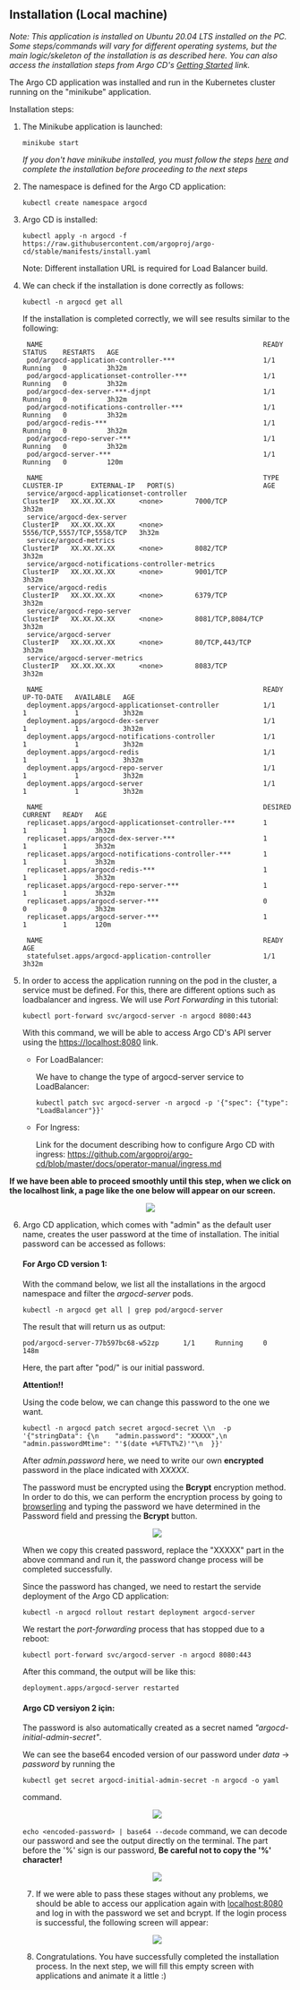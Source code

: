 ## Installation (Local machine)

*Note: This application is installed on Ubuntu 20.04 LTS installed on the PC. Some steps/commands will vary for different operating systems, but the main logic/skeleton of the installation is as described here. You can also access the installation steps from Argo CD's [Getting Started](https://argo-cd.readthedocs.io/en/stable/getting_started/) link.*

The Argo CD application was installed and run in the Kubernetes cluster running on the "minikube" application.

Installation steps:

1. The Minikube application is launched:

    `minikube start`

    *If you don't have minikube installed, you must follow the steps [here](https://www.linuxtechi.com/how-to-install-minikube-on-ubuntu/) and complete the installation before proceeding to the next steps*

2. The namespace is defined for the Argo CD application:

    `kubectl create namespace argocd`

3. Argo CD is installed:

    `kubectl apply -n argocd -f https://raw.githubusercontent.com/argoproj/argo-cd/stable/manifests/install.yaml`

    Note: Different installation URL is required for Load Balancer build.

4. We can check if the installation is done correctly as follows:

    `kubectl -n argocd get all`

    If the installation is completed correctly, we will see results similar to the following:

        NAME                                                       READY   STATUS    RESTARTS   AGE
        pod/argocd-application-controller-***                      1/1     Running   0          3h32m
        pod/argocd-applicationset-controller-***                   1/1     Running   0          3h32m
        pod/argocd-dex-server-***-djnpt                            1/1     Running   0          3h32m
        pod/argocd-notifications-controller-***                    1/1     Running   0          3h32m
        pod/argocd-redis-***                                       1/1     Running   0          3h32m
        pod/argocd-repo-server-***                                 1/1     Running   0          3h32m
        pod/argocd-server-***                                      1/1     Running   0          120m

        NAME                                                       TYPE        CLUSTER-IP       EXTERNAL-IP   PORT(S)                      AGE
        service/argocd-applicationset-controller                   ClusterIP   XX.XX.XX.XX      <none>        7000/TCP                     3h32m
        service/argocd-dex-server                                  ClusterIP   XX.XX.XX.XX      <none>        5556/TCP,5557/TCP,5558/TCP   3h32m
        service/argocd-metrics                                     ClusterIP   XX.XX.XX.XX      <none>        8082/TCP                     3h32m
        service/argocd-notifications-controller-metrics            ClusterIP   XX.XX.XX.XX      <none>        9001/TCP                     3h32m
        service/argocd-redis                                       ClusterIP   XX.XX.XX.XX      <none>        6379/TCP                     3h32m
        service/argocd-repo-server                                 ClusterIP   XX.XX.XX.XX      <none>        8081/TCP,8084/TCP            3h32m
        service/argocd-server                                      ClusterIP   XX.XX.XX.XX      <none>        80/TCP,443/TCP               3h32m
        service/argocd-server-metrics                              ClusterIP   XX.XX.XX.XX      <none>        8083/TCP                     3h32m

        NAME                                                       READY   UP-TO-DATE   AVAILABLE   AGE
        deployment.apps/argocd-applicationset-controller           1/1     1            1           3h32m
        deployment.apps/argocd-dex-server                          1/1     1            1           3h32m
        deployment.apps/argocd-notifications-controller            1/1     1            1           3h32m
        deployment.apps/argocd-redis                               1/1     1            1           3h32m
        deployment.apps/argocd-repo-server                         1/1     1            1           3h32m
        deployment.apps/argocd-server                              1/1     1            1           3h32m

        NAME                                                       DESIRED   CURRENT   READY   AGE
        replicaset.apps/argocd-applicationset-controller-***       1         1         1       3h32m
        replicaset.apps/argocd-dex-server-***                      1         1         1       3h32m
        replicaset.apps/argocd-notifications-controller-***        1         1         1       3h32m
        replicaset.apps/argocd-redis-***                           1         1         1       3h32m
        replicaset.apps/argocd-repo-server-***                     1         1         1       3h32m
        replicaset.apps/argocd-server-***                          0         0         0       3h32m
        replicaset.apps/argocd-server-***                          1         1         1       120m

        NAME                                                       READY   AGE
        statefulset.apps/argocd-application-controller             1/1     3h32m

5. In order to access the application running on the pod in the cluster, a service must be defined. For this, there are different options such as loadbalancer and ingress. We will use *Port Forwarding* in this tutorial:

    `kubectl port-forward svc/argocd-server -n argocd 8080:443`

    With this command, we will be able to access Argo CD's API server using the <https://localhost:8080> link.

    - For LoadBalancer:

        We have to change the type of argocd-server service to LoadBalancer:

        `kubectl patch svc argocd-server -n argocd -p '{"spec": {"type": "LoadBalancer"}}'`

    - For Ingress:

        Link for the document describing how to configure Argo CD with ingress: <https://github.com/argoproj/argo-cd/blob/master/docs/operator-manual/ingress.md>

**If we have been able to proceed smoothly until this step, when we click on the localhost link, a page like the one below will appear on our screen.**

<p align="center"><img src="images/Argo-CD/image-17.png"></p>

6. Argo CD application, which comes with "admin" as the default user name, creates the user password at the time of installation. The initial password can be accessed as follows:

    #### **For Argo CD version 1:**

    With the command below, we list all the installations in the argocd namespace and filter the *argocd-server* pods.

   ```kubectl -n argocd get all | grep pod/argocd-server```

    The result that will return us as output:

       pod/argocd-server-77b597bc68-w52zp      1/1     Running     0     148m

    Here, the part after "pod/" is our initial password.

    **Attention!!**

    Using the code below, we can change this password to the one we want.

    `kubectl -n argocd patch secret argocd-secret \\n  -p '{"stringData": {\n    "admin.password": "XXXXX",\n    "admin.passwordMtime": "'$(date +%FT%T%Z)'"\n  }}'`

    After *admin.password* here, we need to write our own **encrypted** password in the place indicated with *XXXXX*.

    The password must be encrypted using the **Bcrypt** encryption method. In order to do this, we can perform the encryption process by going to [browserling](https://www.browserling.com/tools/bcrypt) and typing the password we have determined in the Password field and pressing the **Bcrypt** button.

    <p align="center"><img src="images/Argo-CD/image-18.png"></p>

    When we copy this created password, replace the "XXXXX" part in the above command and run it, the password change process will be completed successfully.

    Since the password has changed, we need to restart the servide deployment of the Argo CD application:

    `kubectl -n argocd rollout restart deployment argocd-server`

    We restart the *port-forwarding* process that has stopped due to a reboot:

    `kubectl port-forward svc/argocd-server -n argocd 8080:443`

    After this command, the output will be like this:

       deployment.apps/argocd-server restarted

    #### **Argo CD versiyon 2 için:**

    The password is also automatically created as a secret named *"argocd-initial-admin-secret"*.
  
    We can see the base64 encoded version of our password under *data* -> *password* by running the
    
    `kubectl get secret argocd-initial-admin-secret -n argocd -o yaml`
    
    command.

    <p align="center"><img src="images/Argo-CD/image-26.png"></p>

    `echo <encoded-password> | base64 --decode` command, we can decode our password and see the output directly on the terminal. The part before the '%' sign is our password, **Be careful not to copy the '%' character!**

    <p align="center"><img src="images/Argo-CD/image-27.png"></p>

    7. If we were able to pass these stages without any problems, we should be able to access our application again with [localhost:8080](https://localhost:8080) and log in with the password we set and bcrypt. If the login process is successful, the following screen will appear:

    <p align="center"><img src="images/Argo-CD/image-19.png"></p>

    8. Congratulations. You have successfully completed the installation process. In the next step, we will fill this empty screen with applications and animate it a little :)

